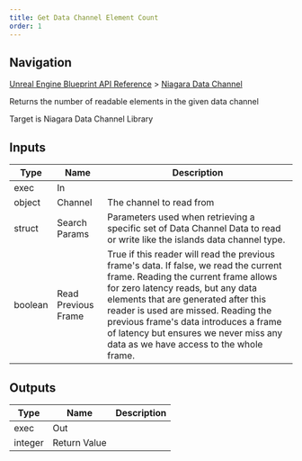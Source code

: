 ```yaml
---
title: Get Data Channel Element Count
order: 1
---
```

## Navigation

[Unreal Engine Blueprint API Reference](https://dev.epicgames.com/documentation/en-us/unreal-engine/BlueprintAPI) > [Niagara Data Channel](https://dev.epicgames.com/documentation/en-us/unreal-engine/BlueprintAPI/NiagaraDataChannel)

Returns the number of readable elements in the given data channel

Target is Niagara Data Channel Library

## Inputs

| Type | Name | Description |
| --- | --- | --- |
| exec | In |  |
| object | Channel | The channel to read from |
| struct | Search Params | Parameters used when retrieving a specific set of Data Channel Data to read or write like the islands data channel type. |
| boolean | Read Previous Frame | True if this reader will read the previous frame's data. If false, we read the current frame. Reading the current frame allows for zero latency reads, but any data elements that are generated after this reader is used are missed. Reading the previous frame's data introduces a frame of latency but ensures we never miss any data as we have access to the whole frame. |

## Outputs

| Type | Name | Description |
| --- | --- | --- |
| exec | Out |  |
| integer | Return Value |  |
